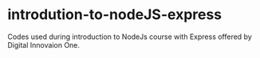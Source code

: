 # introdution-to-nodeJS-express
Codes used during introduction to NodeJs course with Express offered by Digital Innovaion One.
